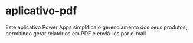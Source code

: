 # aplicativo-pdf
  Este aplicativo Power Apps simplifica o gerenciamento dos seus produtos, permitindo gerar relatórios em PDF e enviá-los por e-mail 
